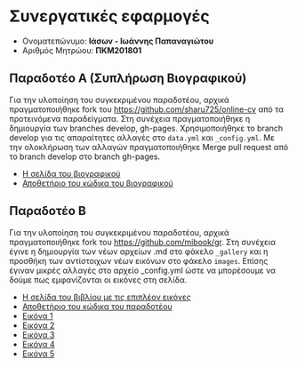 # Συνεργατικές εφαρμογές

*  Ονοματεπώνυμο: **Ιάσων - Ιωάννης Παπαναγιώτου**
*  Αριθμός Μητρώου: **ΠΚΜ201801**

## Παραδοτέο Α (Συπλήρωση Βιογραφικού)

Για την υλοποίηση του συγκεκριμένου παραδοτέου, αρχικά πραγματοποιήθηκε fork του https://github.com/sharu725/online-cv από τα προτεινόμενα παραδείγματα. Στη συνέχεια πραγματοποιήθηκε η δημιουργία των branches develop, gh-pages.  Χρησιμοποιήθηκε το branch develop για τις απαραίτητες αλλαγές στο `data.yml` και `_config.yml`. Με την ολοκλήρωση των αλλαγών πραγματοποιήθηκε  Merge pull request από το branch develop στο branch gh-pages.
*  [Η σελίδα του βιογραφικού](https://c18papa.github.io/c18papa-cv/)
*  [Αποθετήριο του κώδικα του βιογραφικού](https://github.com/c18papa/c18papa-cv/tree/gh-pages)

## Παραδοτέο Β

Για την υλοποίηση του συγκεκριμένου παραδοτέου, αρχικά πραγματοποιήθηκε fork του https://github.com/mibook/gr. Στη συνέχεια έγινε η δημιουργία των νέων αρχείων .md στο φάκελο `_gallery` και η προσθήκη των αντίστοιχων νέων εικόνων στο φάκελο `images`. Επίσης έγιναν μικρές αλλαγές στο αρχείο _config.yml ώστε να μπορέσουμε να δούμε πως εμφανίζονται οι εικόνες στη σελίδα.

*  [Η σελίδα του βιβλίου με τις επιπλέον εικόνες](https://c18papa.github.io/gr/)
*  [Αποθετήριο του κώδικα του παραδοτέου](https://github.com/c18papa/gr)
*  [Εικόνα 1](https://github.com/c18papa/gr/blob/gh-pages/_gallery/tux.md)
*  [Εικόνα 2](https://github.com/c18papa/gr/blob/gh-pages/_gallery/beastie.md)
*  [Εικόνα 3](https://github.com/c18papa/gr/blob/gh-pages/_gallery/defcon.md)
*  [Εικόνα 4](https://github.com/c18papa/gr/blob/gh-pages/_gallery/amiga.md)
*  [Εικόνα 5](https://github.com/c18papa/gr/blob/gh-pages/_gallery/esp8266.md)




